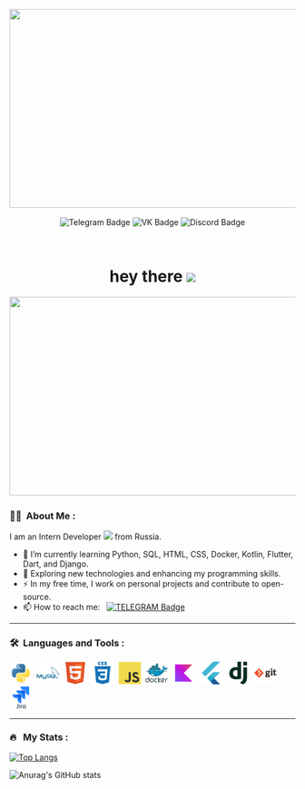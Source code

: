 <p align="center">
  <img src="https://media0.giphy.com/media/v1.Y2lkPTc5MGI3NjExb3RuN2JsczJlN3RzaGF5eW43Z2lwbGxuMzZ6cDlqdDV0NDY2MmJyMiZlcD12MV9pbnRlcm5hbF9naWZfYnlfaWQmY3Q9Zw/eSwGh3YK54JKU/giphy.webp" width="750" height="350"/>
</p>
<p align="center">
  <a href="https://t.me/yarxhe13" style="text-decoration: none;">
    <img src="https://img.shields.io/badge/TELEGRAM-blue?style=for-the-badge&logo=telegram&logoColor=white" alt="Telegram Badge">
  </a>
  <a href="https://vk.com/babyvlaga" style="text-decoration: none;">
    <img src="https://img.shields.io/badge/VK-purple?style=for-the-badge&logo=vk&logoColor=white" alt="VK Badge">
  </a>
  <a href="https://discord.com/users/962637786224164924" style="text-decoration: none;">
    <img src="https://img.shields.io/badge/DISCORD-pink?style=for-the-badge&logo=discord&logoColor=white" alt="Discord Badge">
  </a>
</p>

<p align="center"><img src="https://komarev.com/ghpvc/?username=yuoto13&style=flat-square&color=blue" alt=""></p>

<h1 align="center">hey there <img src="https://media.giphy.com/media/hvRJCLFzcasrR4ia7z/giphy.gif" width="40"></h1>

<p align="center"><img src="https://media.giphy.com/media/13Z5kstwARnPna/giphy.gif?cid=790b761195go1f87suitvb3bo4hw9i72qcse0xxifqc9l92h&ep=v1_gifs_search&rid=giphy.gif&ct=g" width="750" height="350" /></p>

### :man_technologist: &nbsp;About Me :

I am an Intern Developer <img src="https://media.giphy.com/media/WUlplcMpOCEmTGBtBW/giphy.gif" width="30"> from Russia.

- 🔭 I’m currently learning Python, SQL, HTML, CSS, Docker, Kotlin, Flutter, Dart, and Django.
- 🌱 Exploring new technologies and enhancing my programming skills.
- ⚡ In my free time, I work on personal projects and contribute to open-source.
- 📫 How to reach me: &nbsp; [![TELEGRAM Badge](https://img.shields.io/badge/TELEGRAM-blue?style=for-the-badge&logo=telegram&logoColor=white)](https://t.me/yarxhe13)

---

### 🛠 &nbsp;Languages and Tools :

<p>
<img src="https://github.com/devicons/devicon/blob/master/icons/python/python-original.svg" title="Python" alt="Python" width="40" height="40"/>&nbsp;
<img src="https://github.com/devicons/devicon/blob/master/icons/mysql/mysql-plain-wordmark.svg" title="MySQL" alt="MySQL" width="40" height="40"/>&nbsp;
<img src="https://github.com/devicons/devicon/blob/master/icons/html5/html5-original.svg" title="HTML5" alt="HTML" width="40" height="40"/>&nbsp;
<img src="https://github.com/devicons/devicon/blob/master/icons/css3/css3-plain-wordmark.svg" title="CSS3" alt="CSS" width="40" height="40"/>&nbsp;
<img src="https://github.com/devicons/devicon/blob/master/icons/javascript/javascript-original.svg" title="Git" alt="Git" width="40" height="40"/>&nbsp; 
<img src="https://github.com/devicons/devicon/blob/master/icons/docker/docker-original-wordmark.svg" title="Docker" alt="Docker" width="40" height="40"/>&nbsp;
<img src="https://github.com/devicons/devicon/blob/master/icons/kotlin/kotlin-original.svg" title="Kotlin" alt="Kotlin" width="40" height="40"/>&nbsp;
<img src="https://github.com/devicons/devicon/blob/master/icons/flutter/flutter-original.svg" title="Flutter" alt="Flutter" width="40" height="40"/>&nbsp;
<img src="https://github.com/devicons/devicon/blob/master/icons/django/django-plain.svg" title="Django" alt="Django" width="40" height="40"/>&nbsp;
<img src="https://github.com/devicons/devicon/blob/master/icons/git/git-original-wordmark.svg" title="Git" alt="Git" width="40" height="40"/>&nbsp;
<img src="https://github.com/devicons/devicon/blob/master/icons/jira/jira-original-wordmark.svg" title="Git" alt="Git" width="40";
<img src="https://github.com/devicons/devicon/blob/master/icons/react/react-original.svg" title="Git" alt="Git" width="40";
</p>

---

### 🔥 &nbsp; My Stats :

[![Top Langs](https://github-readme-stats.vercel.app/api/top-langs/?username=yuoto13&layout=compact&theme=rose)](https://github.com/anuraghazra/github-readme-stats)

![Anurag's GitHub stats](https://github-readme-stats.vercel.app/api?username=yuoto13&show_icons=true&theme=rose)

